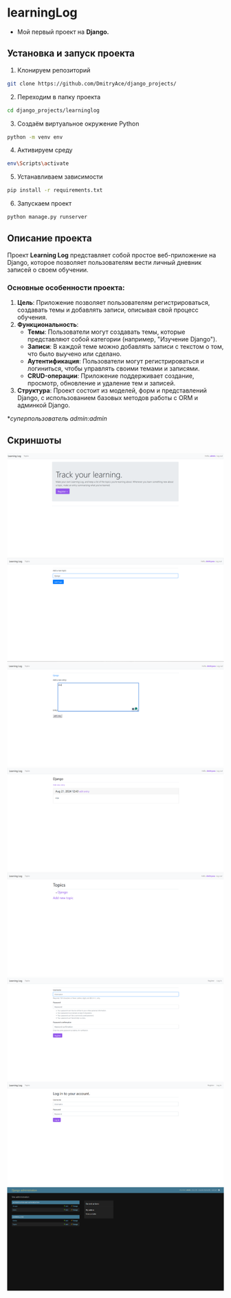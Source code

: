 # learningLog
- Мой первый проект на **Django.**
## Установка и запуск проекта
1. Клонируем репозиторий
```bash
git clone https://github.com/DmitryAce/django_projects/
```
2. Переходим в папку проекта
```bash
cd django_projects/learninglog
```
3. Создаём виртуальное окружение Python
```bash
python -m venv env
```
4. Активируем среду
```bash
env\Scripts\activate
```
5. Устанавливаем зависимости
```bash
pip install -r requirements.txt
```
6. Запускаем проект
```bash
python manage.py runserver
```

## Описание проекта
Проект **Learning Log** представляет собой простое веб-приложение на Django, которое позволяет пользователям вести личный дневник записей о своем обучении.

### Основные особенности проекта:
1. **Цель**: Приложение позволяет пользователям регистрироваться, создавать темы и добавлять записи, описывая свой процесс обучения.
2. **Функциональность**:
   - **Темы**: Пользователи могут создавать темы, которые представляют собой категории (например, "Изучение Django").
   - **Записи**: В каждой теме можно добавлять записи с текстом о том, что было выучено или сделано.
   - **Аутентификация**: Пользователи могут регистрироваться и логиниться, чтобы управлять своими темами и записями.
   - **CRUD-операции**: Приложение поддерживает создание, просмотр, обновление и удаление тем и записей.
3. **Структура**: Проект состоит из моделей, форм и представлений Django, с использованием базовых методов работы с ORM и админкой Django.

\**суперпользователь admin:admin*
## Скриншоты
![alt text](img/image.png)
![alt text](img/image-1.png)
![alt text](img/image-2.png)
![alt text](img/image-3.png)
![alt text](img/image-4.png)
![alt text](img/image-5.png)
![alt text](img/image-6.png)
![alt text](img/image-7.png)